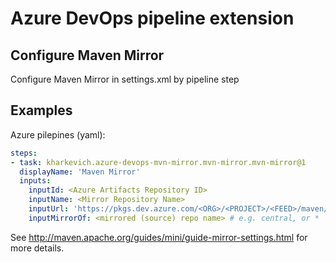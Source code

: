 # Azure DevOps pipeline extension

## Configure Maven Mirror

Configure Maven Mirror in settings.xml by pipeline step

## Examples

Azure pilepines (yaml):
```yaml
steps:
- task: kharkevich.azure-devops-mvn-mirror.mvn-mirror.mvn-mirror@1
  displayName: 'Maven Mirror'
  inputs:
    inputId: <Azure Artifacts Repository ID>
    inputName: <Mirror Repository Name>
    inputUrl: 'https://pkgs.dev.azure.com/<ORG>/<PROJECT>/<FEED>/maven/v1'
    inputMirrorOf: <mirrored (source) repo name> # e.g. central, or *
```

See http://maven.apache.org/guides/mini/guide-mirror-settings.html for more details.
